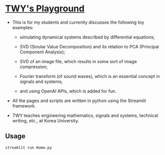 # [TWY's Playground](https://twy80-toys-home-3xaua9.streamlit.app/)

* This is for my students and currently discusses the following
  toy examples:
  
  - simulating dynamical systems described by differential
    equations;

  - SVD (Sinular Value Decomposition) and its relation
    to PCA (Principal Component Analysis);

  - SVD of an image file, which results in some sort of image
    compression;

  - Fourier transform (of sound waves), which is an essential
    concept in signals and systems;

  - and using OpenAI APIs, which is added for fun.

* All the pages and scripts are written in python using the
  Streamlit framework.

* TWY teaches engineering mathematics, signals and systems,
  technical writing, etc., at Korea University.

## Usage
```python
streamlit run Home.py
```
